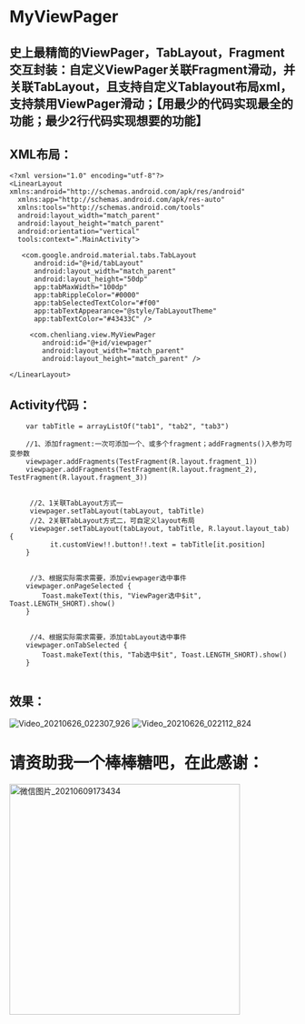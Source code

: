 # MyViewPager
## 史上最精简的ViewPager，TabLayout，Fragment交互封装：自定义ViewPager关联Fragment滑动，并关联TabLayout，且支持自定义Tablayout布局xml，支持禁用ViewPager滑动；【用最少的代码实现最全的功能；最少2行代码实现想要的功能】

## XML布局：
```
<?xml version="1.0" encoding="utf-8"?>  
<LinearLayout xmlns:android="http://schemas.android.com/apk/res/android"  
  xmlns:app="http://schemas.android.com/apk/res-auto"  
  xmlns:tools="http://schemas.android.com/tools"  
  android:layout_width="match_parent"  
  android:layout_height="match_parent"  
  android:orientation="vertical"  
  tools:context=".MainActivity">  
  
   <com.google.android.material.tabs.TabLayout 
      android:id="@+id/tabLayout"  
      android:layout_width="match_parent"  
      android:layout_height="50dp"  
      app:tabMaxWidth="100dp"  
      app:tabRippleColor="#0000"  
      app:tabSelectedTextColor="#f00"  
      app:tabTextAppearance="@style/TabLayoutTheme"  
      app:tabTextColor="#43433C" />  

     <com.chenliang.view.MyViewPager  
        android:id="@+id/viewpager"  
        android:layout_width="match_parent"  
        android:layout_height="match_parent" />  
  
</LinearLayout>
```
  
## Activity代码：

```
    var tabTitle = arrayListOf("tab1", "tab2", "tab3")  
     
    //1、添加fragment:一次可添加一个、或多个fragment；addFragments()入参为可变参数
    viewpager.addFragments(TestFragment(R.layout.fragment_1))  
    viewpager.addFragments(TestFragment(R.layout.fragment_2), TestFragment(R.layout.fragment_3))  


     //2、1关联TabLayout方式一
     viewpager.setTabLayout(tabLayout, tabTitle)  
     //2、2关联TabLayout方式二，可自定义layout布局
     viewpager.setTabLayout(tabLayout, tabTitle, R.layout.layout_tab) {  
          it.customView!!.button!!.text = tabTitle[it.position]  
    }  
    
    
     //3、根据实际需求需要，添加viewpager选中事件  
    viewpager.onPageSelected {  
        Toast.makeText(this, "ViewPager选中$it", Toast.LENGTH_SHORT).show()  
    }  
    
    
     //4、根据实际需求需要，添加tabLayout选中事件
    viewpager.onTabSelected {  
        Toast.makeText(this, "Tab选中$it", Toast.LENGTH_SHORT).show()  
    }
 
```

## 效果：
![Video_20210626_022307_926](https://user-images.githubusercontent.com/4067327/123504615-1cfce280-d68d-11eb-8fa8-da1eb827b933.gif)
![Video_20210626_022112_824](https://user-images.githubusercontent.com/4067327/123504612-179f9800-d68d-11eb-83b3-c191023beec3.gif)


# 请资助我一个棒棒糖吧，在此感谢：

<img width="406" alt="微信图片_20210609173434" src="https://user-images.githubusercontent.com/4067327/121332592-989b2780-c94a-11eb-9543-a4e00db3b759.png">


 
